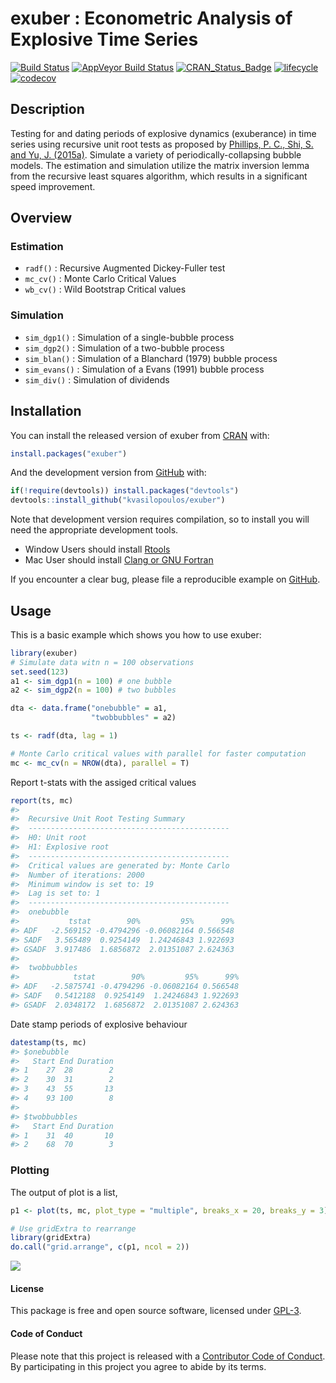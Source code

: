 
<!-- README.md is generated from README.Rmd. Please edit that file -->

# exuber : Econometric Analysis of Explosive Time Series

[![Build
Status](https://travis-ci.org/kvasilopoulos/exuber.svg?branch=master)](https://travis-ci.org/kvasilopoulos/exuber)
[![AppVeyor Build
Status](https://ci.appveyor.com/api/projects/status/github/kvasilopoulos/exuber?branch=master&svg=true)](https://ci.appveyor.com/project/kvasilopoulos/exuber)
[![CRAN\_Status\_Badge](http://www.r-pkg.org/badges/version/exuber)](https://cran.r-project.org/package=exuber)
[![lifecycle](https://img.shields.io/badge/lifecycle-maturing-blue.svg)](https://www.tidyverse.org/lifecycle/#maturing)
[![codecov](https://codecov.io/gh/kvasilopoulos/exuber/branch/master/graph/badge.svg)](https://codecov.io/gh/kvasilopoulos/exuber)

## Description

Testing for and dating periods of explosive dynamics (exuberance) in
time series using recursive unit root tests as proposed by [Phillips, P.
C., Shi, S. and Yu, J. (2015a)](https://doi.org/10.1111/iere.12132).
Simulate a variety of periodically-collapsing bubble models. The
estimation and simulation utilize the matrix inversion lemma from the
recursive least squares algorithm, which results in a significant speed
improvement.

## Overview

### Estimation

  - `radf()` : Recursive Augmented Dickey-Fuller test
  - `mc_cv()` : Monte Carlo Critical Values
  - `wb_cv()` : Wild Bootstrap Critical values

### Simulation

  - `sim_dgp1()` : Simulation of a single-bubble process
  - `sim_dgp2()` : Simulation of a two-bubble process
  - `sim_blan()` : Simulation of a Blanchard (1979) bubble process
  - `sim_evans()` : Simulation of a Evans (1991) bubble process
  - `sim_div()` : Simulation of dividends

## Installation

You can install the released version of exuber from
[CRAN](https://CRAN.R-project.org) with:

``` r
install.packages("exuber")
```

And the development version from [GitHub](https://github.com/) with:

``` r
if(!require(devtools)) install.packages("devtools")
devtools::install_github("kvasilopoulos/exuber")
```

Note that development version requires compilation, so to install you
will need the appropriate development tools.

  - Window Users should install
    [Rtools](https://cran.r-project.org/bin/windows/Rtools/)
  - Mac User should install [Clang or GNU
    Fortran](https://cran.r-project.org/bin/macosx/tools/)

If you encounter a clear bug, please file a reproducible example on
[GitHub](https://github.com/kvasilopoulos/exuber/issues).

## Usage

This is a basic example which shows you how to use exuber:

``` r
library(exuber)
# Simulate data witn n = 100 observations
set.seed(123)
a1 <- sim_dgp1(n = 100) # one bubble
a2 <- sim_dgp2(n = 100) # two bubbles

dta <- data.frame("onebubble" = a1, 
                  "twobbubbles" = a2)

ts <- radf(dta, lag = 1)

# Monte Carlo critical values with parallel for faster computation
mc <- mc_cv(n = NROW(dta), parallel = T)
```

Report t-stats with the assiged critical values

``` r
report(ts, mc)
#> 
#>  Recursive Unit Root Testing Summary 
#>  --------------------------------------------- 
#>  H0: Unit root  
#>  H1: Explosive root 
#>  ---------------------------------------------
#>  Critical values are generated by: Monte Carlo 
#>  Number of iterations: 2000 
#>  Minimum window is set to: 19 
#>  Lag is set to: 1 
#>  ---------------------------------------------
#>  onebubble 
#>           tstat        90%         95%      99%
#> ADF   -2.569152 -0.4794296 -0.06082164 0.566548
#> SADF   3.565489  0.9254149  1.24246843 1.922693
#> GSADF  3.917486  1.6856872  2.01351087 2.624363
#> 
#>  twobbubbles 
#>            tstat        90%         95%      99%
#> ADF   -2.5875741 -0.4794296 -0.06082164 0.566548
#> SADF   0.5412188  0.9254149  1.24246843 1.922693
#> GSADF  2.0348172  1.6856872  2.01351087 2.624363
```

Date stamp periods of explosive behaviour

``` r
datestamp(ts, mc)
#> $onebubble
#>   Start End Duration
#> 1    27  28        2
#> 2    30  31        2
#> 3    43  55       13
#> 4    93 100        8
#> 
#> $twobbubbles
#>   Start End Duration
#> 1    31  40       10
#> 2    68  70        3
```

### Plotting

The output of plot is a list,

``` r
p1 <- plot(ts, mc, plot_type = "multiple", breaks_x = 20, breaks_y = 3)

# Use gridExtra to rearrange
library(gridExtra)
do.call("grid.arrange", c(p1, ncol = 2))
```

![](README-plotting-1.png)<!-- -->

#### License

This package is free and open source software, licensed under
[GPL-3](https://github.com/kvasilopoulos/exuber/blob/master/LICENSE).

#### Code of Conduct

Please note that this project is released with a [Contributor Code of
Conduct](https://github.com/kvasilopoulos/exuber/blob/master/CONDUCT.md).
By participating in this project you agree to abide by its terms.

